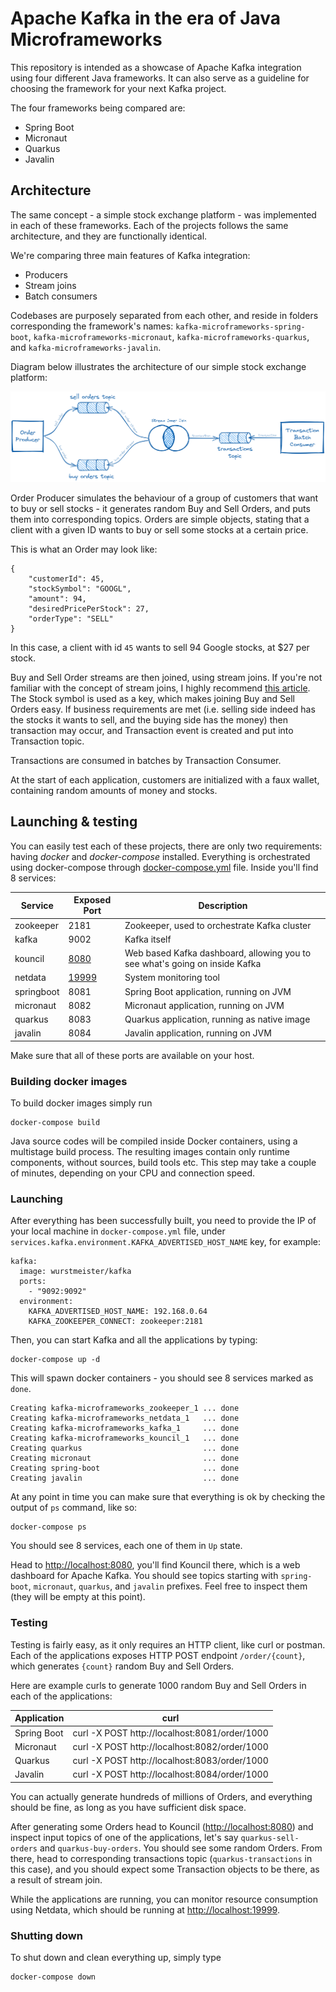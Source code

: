 # Apache Kafka in the era of Java Microframeworks

This repository is intended as a showcase of Apache Kafka integration using four different Java frameworks. It can also 
serve as a guideline for choosing the framework for your next Kafka project.

The four frameworks being compared are:

* Spring Boot
* Micronaut
* Quarkus
* Javalin

## Architecture

The same concept - a simple stock exchange platform - was implemented in each of these frameworks.
Each of the projects follows the same architecture, and they are functionally identical.

We're comparing three main features of Kafka integration:
* Producers
* Stream joins
* Batch consumers

Codebases are purposely separated from each other, and reside in folders corresponding the framework's names: 
`kafka-microframeworks-spring-boot`, `kafka-microframeworks-micronaut`, `kafka-microframeworks-quarkus`,
and `kafka-microframeworks-javalin`.

Diagram below illustrates the architecture of our simple stock exchange platform:

![arch](assets/arch.png)

Order Producer simulates the behaviour of a group of customers that want to buy or sell stocks - it generates random 
Buy and Sell Orders, and puts them into corresponding topics. 
Orders are simple objects, stating that a client with a given ID wants to buy or sell some stocks at a certain price.

This is what an Order may look like:

    {
        "customerId": 45,
        "stockSymbol": "GOOGL",
        "amount": 94,
        "desiredPricePerStock": 27,
        "orderType": "SELL"
    }

In this case, a client with id `45` wants to sell 94 Google stocks, at $27 per stock.

Buy and Sell Order streams are then joined, using stream joins. If you're not familiar with the concept of stream 
joins, I highly recommend [this article](https://www.confluent.io/blog/crossing-streams-joins-apache-kafka/). 
The Stock symbol is used as a key, which makes joining Buy and Sell Orders easy. If business 
requirements are met (i.e. selling side indeed has the stocks it wants to sell, and the buying side has the money) 
then transaction may occur, and Transaction event is created and put into Transaction topic.

Transactions are consumed in batches by Transaction Consumer.

At the start of each application, customers are initialized with a faux wallet, containing random amounts of money and 
stocks.

## Launching & testing

You can easily test each of these projects, there are only two requirements: having _docker_ and _docker-compose_
installed. Everything is orchestrated using docker-compose through [docker-compose.yml](docker-compose.yml) file. 
Inside you'll find 8 services:

| Service    | Exposed Port                    | Description                                                                 |
|------------|---------------------------------|-----------------------------------------------------------------------------|
| zookeeper  | 2181                            | Zookeeper, used to orchestrate Kafka cluster                                |
| kafka      | 9002                            | Kafka itself                                                                |
| kouncil    | [8080](http://localhost:8080)   | Web based Kafka dashboard, allowing you to see what's going on inside Kafka |
| netdata    | [19999](http://localhost:19999) | System monitoring tool                                                      |
| springboot | 8081                            | Spring Boot application, running on JVM                                     |
| micronaut  | 8082                            | Micronaut application, running on JVM                                       |
| quarkus    | 8083                            | Quarkus application, running as native image                                |
| javalin    | 8084                            | Javalin application, running on JVM                                         |

Make sure that all of these ports are available on your host. 

### Building docker images

To build docker images simply run

    docker-compose build

Java source codes will be compiled inside Docker containers, using a multistage build process. The resulting images 
contain only runtime components, without sources, build tools etc. This step may take a couple of minutes, depending 
on your CPU and connection speed. 

### Launching

After everything has been successfully built, you need to provide the IP of your local machine 
in `docker-compose.yml` file, under `services.kafka.environment.KAFKA_ADVERTISED_HOST_NAME` key, for example:

    kafka:
      image: wurstmeister/kafka
      ports:
        - "9092:9092"
      environment:
        KAFKA_ADVERTISED_HOST_NAME: 192.168.0.64
        KAFKA_ZOOKEEPER_CONNECT: zookeeper:2181

Then, you can start Kafka and all the applications by typing:

    docker-compose up -d

This will spawn docker containers - you should see 8 services marked as `done`. 

    Creating kafka-microframeworks_zookeeper_1 ... done
    Creating kafka-microframeworks_netdata_1   ... done
    Creating kafka-microframeworks_kafka_1     ... done
    Creating kafka-microframeworks_kouncil_1   ... done
    Creating quarkus                           ... done
    Creating micronaut                         ... done
    Creating spring-boot                       ... done
    Creating javalin                           ... done

At any point in time you can make sure that everything is ok by checking the output of `ps` command, like so:

    docker-compose ps

You should see 8 services, each one of them in `Up` state.

Head to [http://localhost:8080](http://localhost:8080), you'll find Kouncil there, which is a web dashboard for 
Apache Kafka. You should see topics starting with `spring-boot`, `micronaut`, `quarkus`, and `javalin` prefixes. 
Feel free to inspect them (they will be empty at this point).

### Testing

Testing is fairly easy, as it only requires an HTTP client, like curl or postman. Each of the applications 
exposes HTTP POST endpoint `/order/{count}`, which generates `{count}` random Buy and Sell Orders.

Here are example curls to generate 1000 random Buy and Sell Orders in each of the applications:

| Application | curl                                          |
|-------------|-----------------------------------------------|
| Spring Boot | curl -X POST http://localhost:8081/order/1000 |
| Micronaut   | curl -X POST http://localhost:8082/order/1000 |
| Quarkus     | curl -X POST http://localhost:8083/order/1000 |
| Javalin     | curl -X POST http://localhost:8084/order/1000 |

You can actually generate hundreds of millions of Orders, and everything should be fine, as long as you have sufficient 
disk space.

After generating some Orders head to Kouncil ([http://localhost:8080](http://localhost:8080)) and inspect input 
topics of one of the applications, let's say `quarkus-sell-orders` and `quarkus-buy-orders`. You should see some random 
Orders. From there, head to corresponding transactions topic (`quarkus-transactions` in this case), and you should 
expect some Transaction objects to be there, as a result of stream join.

While the applications are running, you can monitor resource consumption using Netdata, which should be running at 
[http://localhost:19999](http://localhost:19999).

### Shutting down

To shut down and clean everything up, simply type

    docker-compose down
